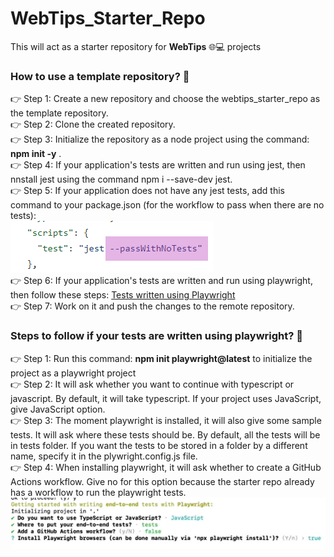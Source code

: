 # WebTips_Starter_Repo
This will act as a starter repository for **WebTips** 🌐💻 projects

### How to use a template repository? 🏁
👉 Step 1: Create a new repository and choose the webtips_starter_repo as the template repository.\
👉 Step 2: Clone the created repository.\
👉 Step 3: Initialize the repository as a node project using the command: __npm init -y__ . \
👉 Step 4: If your application's tests are written and run using jest, then nnstall jest using the command npm i --save-dev jest.\
👉 Step 5: If your application does not have any jest tests, add this command to your package.json (for the workflow to pass when there are no tests):\
![command to make the workflow run when there are no tests](https://github.com/solitontech/WebTips_Starter_Repo/blob/main/documentation_assets/WorkflowSpecification/noTests.png)\
👉 Step 6: If your application's tests are written and run using playwright, then follow these steps: [Tests written using Playwright](https://github.com/solitontech/WebTips_Starter_Repo/blob/main/README.md#steps-to-follow-if-your-tests-are-written-using-playwright-) \
👉 Step 7: Work on it and push the changes to the remote repository. 

### Steps to follow if your tests are written using playwright? 🏁
👉 Step 1: Run this command: __npm init playwright@latest__ to initialize the project as a playwright project\
👉 Step 2: It will ask whether you want to continue with typescript or javascript. By default, it will take typescript. If your project uses JavaScript, give JavaScript option.  \
👉 Step 3: The moment playwright is installed, it will also give some sample tests. It will ask where these tests should be. By default, all the tests will be in tests folder. If you want the tests to be stored in a folder by a different name, specify it in the plywright.config.js file. \
👉 Step 4: When installing playwright, it will ask whether to create a GitHub Actions workflow. Give no for this option because the starter repo already has a workflow to run the playwright tests. \
![Steps to follow while configuring playwright tests](https://github.com/solitontech/WebTips_Starter_Repo/blob/main/documentation_assets/PlaywrightTests/configurationSteps.PNG)
